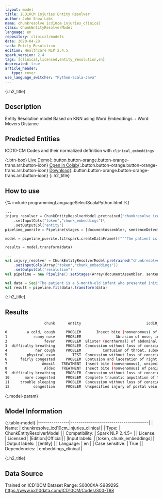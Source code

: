 ```yaml
---
layout: model
title: ICD10CM Injuries Entity Resolver
author: John Snow Labs
name: chunkresolve_icd10cm_injuries_clinical
class: ChunkEntityResolverModel
language: en
repository: clinical/models
date: 2020-04-28
task: Entity Resolution
edition: Healthcare NLP 2.4.5
spark_version: 2.4
tags: [clinical,licensed,entity_resolution,en]
deprecated: true
article_header:
   type: cover
use_language_switcher: "Python-Scala-Java"
---
```


{:.h2_title}
## Description
Entity Resolution model Based on KNN using Word Embeddings + Word Movers Distance

## Predicted Entities
ICD10-CM Codes and their normalized definition with `clinical_embeddings`

{:.btn-box}
[Live Demo](https://demo.johnsnowlabs.com/healthcare/ER_ICD10_CM/){:.button.button-orange.button-orange-trans.arr.button-icon}
[Open in Colab](https://colab.research.google.com/github/JohnSnowLabs/spark-nlp-workshop/blob/master/tutorials/streamlit_notebooks/healthcare/ER_ICD10_CM.ipynb){:.button.button-orange.button-orange-trans.arr.button-icon}
[Download](https://s3.amazonaws.com/auxdata.johnsnowlabs.com/clinical/models/chunkresolve_icd10cm_injuries_clinical_en_2.4.5_2.4_1588103825347.zip){:.button.button-orange.button-orange-trans.arr.button-icon}
{:.h2_title}
## How to use
<div class="tabs-box" markdown="1">

{% include programmingLanguageSelectScalaPython.html %}

```python
...
injury_resolver = ChunkEntityResolverModel.pretrained("chunkresolve_icd10cm_injuries_clinical","en","clinical/models")\
	.setInputCols("token","chunk_embeddings")\
	.setOutputCol("entity")
pipeline_puerile = Pipeline(stages = [documentAssembler, sentenceDetector, tokenizer, word_embeddings, clinical_ner, ner_converter, chunk_embeddings, injury_resolver])

model = pipeline_puerile.fit(spark.createDataFrame([["""The patient is a 5-month-old infant who presented initially on Monday with a cold, cough, and runny nose for 2 days. Mom states she had no fever. Her appetite was good but she was spitting up a lot. She had no difficulty breathing and her cough was described as dry and hacky. At that time, physical exam showed a right TM, which was red. Left TM was okay. She was fairly congested but looked happy and playful. She was started on Amoxil and Aldex and we told to recheck in 2 weeks to recheck her ear. Mom returned to clinic again today because she got much worse overnight. She was having difficulty breathing. She was much more congested and her appetite had decreased significantly today. She also spiked a temperature yesterday of 102.6 and always having trouble sleeping secondary to congestion."""]]).toDF("text"))

results = model.transform(data)
```

```scala
...
val injury_resolver = ChunkEntityResolverModel.pretrained("chunkresolve_icd10cm_injuries_clinical","en","clinical/models")
	.setInputCols(Array("token","chunk_embeddings"))
	.setOutputCol("resolution")
val pipeline = new Pipeline().setStages(Array(documentAssembler, sentenceDetector, tokenizer, word_embeddings, clinical_ner, ner_converter, chunk_embeddings, injury_resolver))

val data = Seq("The patient is a 5-month-old infant who presented initially on Monday with a cold, cough, and runny nose for 2 days. Mom states she had no fever. Her appetite was good but she was spitting up a lot. She had no difficulty breathing and her cough was described as dry and hacky. At that time, physical exam showed a right TM, which was red. Left TM was okay. She was fairly congested but looked happy and playful. She was started on Amoxil and Aldex and we told to recheck in 2 weeks to recheck her ear. Mom returned to clinic again today because she got much worse overnight. She was having difficulty breathing. She was much more congested and her appetite had decreased significantly today. She also spiked a temperature yesterday of 102.6 and always having trouble sleeping secondary to congestion.").toDF("text")
val result = pipeline.fit(data).transform(data)
```
</div>

{:.h2_title}
## Results
```bash
                  chunk      entity                              icd10_inj_description  icd10_inj_code

0         a cold, cough     PROBLEM       Insect bite (nonvenomous) of throat, sequela  S1016XS
1            runny nose     PROBLEM                Abrasion of nose, initial encounter  S0031XA
2                 fever     PROBLEM  Blister (nonthermal) of abdominal wall, initia...  S30821A
3  difficulty breathing     PROBLEM  Concussion without loss of consciousness, init...  S060X0A
4             her cough     PROBLEM          Contusion of throat, subsequent encounter  S100XXD
5         physical exam        TEST  Concussion without loss of consciousness, init...  S060X0A
6      fairly congested     PROBLEM  Contusion and laceration of right cerebrum wit...  S06310A
7                Amoxil   TREATMENT  Insect bite (nonvenomous), unspecified ankle, ...  S90569S
8                 Aldex   TREATMENT  Insect bite (nonvenomous) of penis, initial en...  S30862A
9  difficulty breathing     PROBLEM  Concussion without loss of consciousness, init...  S060X0A
10       more congested     PROBLEM  Complete traumatic amputation of two or more r...  S98211S
11     trouble sleeping     PROBLEM  Concussion without loss of consciousness, sequela  S060X0S
12           congestion     PROBLEM  Unspecified injury of portal vein, initial enc...  S35319A
```


{:.model-param}
## Model Information

{:.table-model}
|----------------|----------------------------------------|
| Name:           | chunkresolve_icd10cm_injuries_clinical |
| Type:    | ChunkEntityResolverModel               |
| Compatibility:  | Spark NLP 2.4.5+                                  |
| License:        | Licensed                               |
|Edition:|Official|                             |
|Input labels:         | [token, chunk_embeddings]                |
|Output labels:        | [entity]                                 |
| Language:       | en                                     |
| Case sensitive: | True                                   |
| Dependencies:  | embeddings_clinical                    |

{:.h2_title}
## Data Source
Trained on ICD10CM Dataset Range: S0000XA-S98929S
https://www.icd10data.com/ICD10CM/Codes/S00-T88
